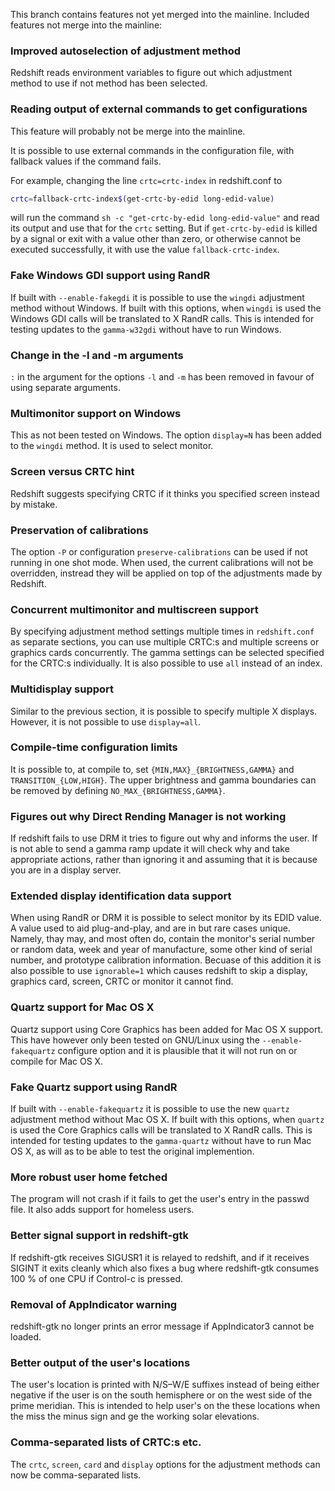 This branch contains features not yet merged into the mainline.
Included features not merge into the mainline:

### Improved autoselection of adjustment method
Redshift reads environment variables to figure
out which adjustment method to use if not method
has been selected.

### Reading output of external commands to get configurations
This feature will probably not be merge into the mainline.

It is possible to use external commands in the configuration
file, with fallback values if the command fails.

For example, changing the line `crtc=crtc-index` in
redshift.conf to
```sh
crtc=fallback-crtc-index$(get-crtc-by-edid long-edid-value)
```
will run the command `sh -c "get-crtc-by-edid long-edid-value"`
and read its output and use that for the `crtc` setting. But if
`get-crtc-by-edid` is killed by a signal or exit with a value
other than zero, or otherwise cannot be executed successfully,
it with use the value `fallback-crtc-index`.

### Fake Windows GDI support using RandR
If built with `--enable-fakegdi` it is possible to use
the `wingdi` adjustment method without Windows. If built
with this options, when `wingdi` is used the Windows GDI
calls will be translated to X RandR calls. This is intended
for testing updates to the `gamma-w32gdi` without have to
run Windows.

### Change in the -l and -m arguments
`:` in the argument for the options `-l` and `-m`
has been removed in favour of using separate arguments.

### Multimonitor support on Windows
This as not been tested on Windows.
The option `display=N` has been added to the `wingdi`
method. It is used to select monitor.

### Screen versus CRTC hint
Redshift suggests specifying CRTC if it thinks
you specified screen instead by mistake.

### Preservation of calibrations
The option `-P` or configuration `preserve-calibrations`
can be used if not running in one shot mode. When used,
the current calibrations will not be overridden, instread
they will be applied on top of the adjustments made by
Redshift.

### Concurrent multimonitor and multiscreen support
By specifying adjustment method settings multiple
times in `redshift.conf` as separate sections, you
can use multiple CRTC:s and multiple screens or
graphics cards concurrently. The gamma settings
can be selected specified for the CRTC:s individually.
It is also possible to use `all` instead of an index.

### Multidisplay support
Similar to the previous section, it is possible to
specify multiple X displays. However, it is not
possible to use `display=all`.

### Compile-time configuration limits
It is possible to, at compile to, set
`{MIN,MAX}_{BRIGHTNESS,GAMMA}` and `TRANSITION_{LOW,HIGH}`.
The upper brightness and gamma boundaries can be removed
by defining `NO_MAX_{BRIGHTNESS,GAMMA}`.

### Figures out why Direct Rending Manager is not working
If redshift fails to use DRM it tries to figure out
why and informs the user. If is not able to send a
gamma ramp update it will check why and take
appropriate actions, rather than ignoring it and
assuming that it is because you are in a display
server.

### Extended display identification data support
When using RandR or DRM it is possible to select monitor
by its EDID value. A value used to aid plug-and-play,
and are in but rare cases unique. Namely, thay may,
and most often do, contain the monitor's serial
number or random data, week and year of manufacture,
some other kind of serial number, and prototype
calibration information. Becuase of this addition it
is also possible to use `ignorable=1` which causes
redshift to skip a display, graphics card, screen,
CRTC or monitor it cannot find.

### Quartz support for Mac OS X
Quartz support using Core Graphics has been added
for Mac OS X support. This have however only been
tested on GNU/Linux using the `--enable-fakequartz`
configure option and it is plausible that it will
not run on or compile for Mac OS X.

### Fake Quartz support using RandR
If built with `--enable-fakequartz` it is possible to
use the new `quartz` adjustment method without Mac
OS X. If built with this options, when `quartz` is
used the Core Graphics calls will be translated to
X RandR calls. This is intended for testing updates
to the `gamma-quartz` without have to run Mac OS X,
as will as to be able to test the original implemention.

### More robust user home fetched
The program will not crash if it fails to get the
user's entry in the passwd file. It also adds support
for homeless users.

### Better signal support in redshift-gtk
If redshift-gtk receives SIGUSR1 it is relayed
to redshift, and if it receives SIGINT it exits
cleanly which also fixes a bug where redshift-gtk
consumes 100 % of one CPU if Control-c is pressed.

### Removal of AppIndicator warning
redshift-gtk no longer prints an error message
if AppIndicator3 cannot be loaded.

### Better output of the user's locations
The user's location is printed with N/S–W/E
suffixes instead of being either negative
if the user is on the south hemisphere or
on the west side of the prime meridian.
This is intended to help user's on the
these locations when the miss the minus sign
and ge the working solar elevations.

### Comma-separated lists of CRTC:s etc.
The `crtc`, `screen`, `card` and `display`
options for the adjustment methods can now
be comma-separated lists.

